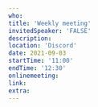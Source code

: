 ```yaml
---
who: 
title: 'Weekly meeting'
invitedSpeaker: 'FALSE'
description: 
location: 'Discord'
date: 2021-09-03
startTime: '11:00'
endTime: '12:30'
onlinemeeting: 
link: 
extra: 
---
```

